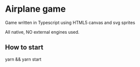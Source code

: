 # Airplane game

Game written in Typescript using HTML5 canvas and svg sprites

All native, NO external engines used.

## How to start

yarn && yarn start